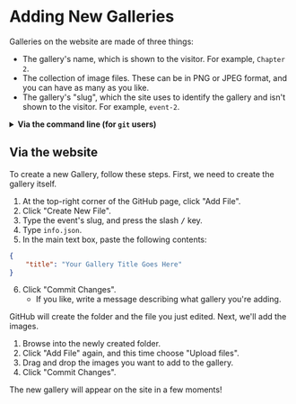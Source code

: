 # Adding New Galleries

Galleries on the website are made of three things:

- The gallery's name, which is shown to the visitor. For example, `Chapter 2`.
- The collection of image files. These can be in PNG or JPEG format, and you can have as many as you like.
- The gallery's "slug", which the site uses to identify the gallery and isn't shown to the visitor.  For example, `event-2`.

<details><summary><strong>Via the command line (for <code>git</code> users)</strong></summary>
<ol>
<li>Create a new subdirectory in this folder.</li>
<li>Create a new file <code>info.json</code> in the folder with JSON shown below.</li>
<li>Add your image files to the folder.</li>
<li>Commit and push your change.</li>
</ol>
</details>

## Via the website


To create a new Gallery, follow these steps. First, we need to create the gallery itself.

1. At the top-right corner of the GitHub page, click "Add File".
2. Click "Create New File".
3. Type the event's slug, and press the slash <kbd>/</kbd> key.
4. Type `info.json`.
5. In the main text box, paste the following contents:

```json
{
    "title": "Your Gallery Title Goes Here"
}
```
6. Click "Commit Changes".
   - If you like, write a message describing what gallery you're adding.

GitHub will create the folder and the file you just edited. Next, we'll add the images.

1. Browse into the newly created folder.
2. Click "Add File" again, and this time choose "Upload files".
3.  Drag and drop the images you want to add to the gallery.
4.  Click "Commit Changes".

The new gallery will appear on the site in a few moments!